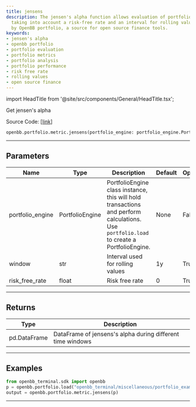 ```yaml
---
title: jensens
description: The jensen's alpha function allows evaluation of portfolio performance,
  taking into account a risk-free rate and an interval for rolling values. Supported
  by OpenBB portfolio, a source for open source finance tools.
keywords:
- jensen's alpha
- openbb portfolio
- portfolio evaluation
- portfolio metrics
- portfolio analysis
- portfolio performance
- risk free rate
- rolling values
- open source finance
---
```


import HeadTitle from '@site/src/components/General/HeadTitle.tsx';

<HeadTitle title="jensens - Metric - Portfolio - Reference | OpenBB SDK Docs" />

Get jensen's alpha

Source Code: [[link](https://github.com/OpenBB-finance/OpenBBTerminal/tree/main/openbb_terminal/portfolio/portfolio_model.py#L1480)]

```python
openbb.portfolio.metric.jensens(portfolio_engine: portfolio_engine.PortfolioEngine, risk_free_rate: float = 0, window: str = "1y")
```

---

## Parameters

| Name | Type | Description | Default | Optional |
| ---- | ---- | ----------- | ------- | -------- |
| portfolio_engine | PortfolioEngine | PortfolioEngine class instance, this will hold transactions and perform calculations.<br/>Use `portfolio.load` to create a PortfolioEngine. | None | False |
| window | str | Interval used for rolling values | 1y | True |
| risk_free_rate | float | Risk free rate | 0 | True |


---

## Returns

| Type | Description |
| ---- | ----------- |
| pd.DataFrame | DataFrame of jensens's alpha during different time windows |
---

## Examples

```python
from openbb_terminal.sdk import openbb
p = openbb.portfolio.load("openbb_terminal/miscellaneous/portfolio_examples/holdings/example.csv")
output = openbb.portfolio.metric.jensens(p)
```

---
